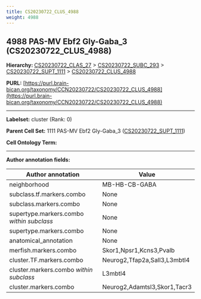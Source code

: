 ```yaml
---
title: CS20230722_CLUS_4988
weight: 4988
---
```

## 4988 PAS-MV Ebf2 Gly-Gaba_3 (CS20230722_CLUS_4988)
<b>Hierarchy: </b>
[CS20230722_CLAS_27](../CS20230722_CLAS_27) >
[CS20230722_SUBC_293](../CS20230722_SUBC_293) >
[CS20230722_SUPT_1111](../CS20230722_SUPT_1111) >
[CS20230722_CLUS_4988](../CS20230722_CLUS_4988)

**PURL:** [https://purl.brain-bican.org/taxonomy/CCN20230722/CS20230722_CLUS_4988](https://purl.brain-bican.org/taxonomy/CCN20230722/CS20230722_CLUS_4988)

---


**Labelset:** cluster (Rank: 0)

**Parent Cell Set:** 1111 PAS-MV Ebf2 Gly-Gaba_3 ([CS20230722_SUPT_1111](../CS20230722_SUPT_1111))



**Cell Ontology Term:** 

[MARKER GENES.]: #


---

[TRANSFERRED ANNOTATIONS.]: #


[AUTHOR ANNOTATION FIELDS.]: #


**Author annotation fields:**

| Author annotation | Value |
|-------------------|-------|
|neighborhood|MB-HB-CB-GABA|
|subclass.tf.markers.combo|None|
|subclass.markers.combo|None|
|supertype.markers.combo _within subclass_|None|
|supertype.markers.combo|None|
|anatomical_annotation|None|
|merfish.markers.combo|Skor1,Npsr1,Kcns3,Pvalb|
|cluster.TF.markers.combo|Neurog2,Tfap2a,Sall3,L3mbtl4|
|cluster.markers.combo _within subclass_|L3mbtl4|
|cluster.markers.combo|Neurog2,Adamtsl3,Skor1,Tacr3|
